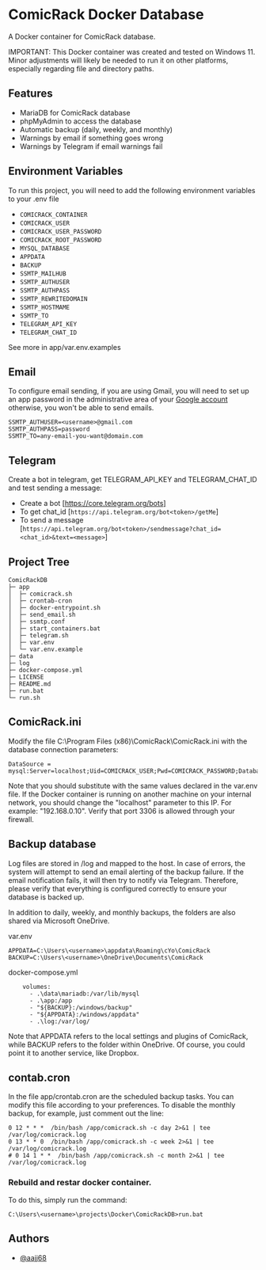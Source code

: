 
# ComicRack Docker Database

A Docker container for ComicRack database.

IMPORTANT: This Docker container was created and tested on Windows 11. Minor adjustments will likely be needed to run it on other platforms, especially regarding file and directory paths.

## Features

- MariaDB for ComicRack database
- phpMyAdmin to access the database
- Automatic backup (daily, weekly, and monthly)
- Warnings by email if something goes wrong
- Warnings by Telegram if email warnings fail

## Environment Variables

To run this project, you will need to add the following environment variables to your .env file

- `COMICRACK_CONTAINER`
- `COMICRACK_USER`
- `COMICRACK_USER_PASSWORD`
- `COMICRACK_ROOT_PASSWORD`
- `MYSQL_DATABASE`
- `APPDATA`
- `BACKUP`
- `SSMTP_MAILHUB`
- `SSMTP_AUTHUSER`
- `SSMTP_AUTHPASS`
- `SSMTP_REWRITEDOMAIN`
- `SSMTP_HOSTMAME`
- `SSMTP_TO`
- `TELEGRAM_API_KEY`
- `TELEGRAM_CHAT_ID`

See more in app/var.env.examples

## Email
To configure email sending, if you are using Gmail, you will need to set up an app password in the administrative area of your [Google account](https://myaccount.google.com/) otherwise, you won't be able to send emails.
```
SSMTP_AUTHUSER=<username>@gmail.com
SSMTP_AUTHPASS=password
SSMTP_TO=any-email-you-want@domain.com
```

## Telegram

Create a bot in telegram, get TELEGRAM_API_KEY and TELEGRAM_CHAT_ID and test sending a message:
- Create a bot [https://core.telegram.org/bots]
- To get chat_id [`https://api.telegram.org/bot<token>/getMe`]
- To send a message [`https://api.telegram.org/bot<token>/sendmessage?chat_id=<chat_id>&text=<message>`]

## Project Tree
```
ComicRackDB
├─ app
│  ├─ comicrack.sh
│  ├─ crontab-cron
│  ├─ docker-entrypoint.sh
│  ├─ send_email.sh
│  ├─ ssmtp.conf
│  ├─ start_containers.bat
│  ├─ telegram.sh
│  ├─ var.env
│  └─ var.env.example
├─ data
├─ log
├─ docker-compose.yml
├─ LICENSE
├─ README.md
├─ run.bat
└─ run.sh

```

## ComicRack.ini
Modify the file C:\Program Files (x86)\ComicRack\ComicRack.ini with the database connection parameters:

```
DataSource = mysql:Server=localhost;Uid=COMICRACK_USER;Pwd=COMICRACK_PASSWORD;Database=MYSQL_DATABASE
````
Note that you should substitute with the same values declared in the var.env file. If the Docker container is running on another machine on your internal network, you should change the "localhost" parameter to this IP. For example: "192.168.0.10". Verify that port 3306 is allowed through your firewall.

## Backup database
Log files are stored in /log and mapped to the host. In case of errors, the system will attempt to send an email alerting of the backup failure. If the email notification fails, it will then try to notify via Telegram. Therefore, please verify that everything is configured correctly to ensure your database is backed up.

In addition to daily, weekly, and monthly backups, the folders are also shared via Microsoft OneDrive.

var.env
```
APPDATA=C:\Users\<username>\appdata\Roaming\cYo\ComicRack
BACKUP=C:\Users\<username>\OneDrive\Documents\ComicRack
```
docker-compose.yml
```
    volumes:
      - .\data\mariadb:/var/lib/mysql
      - .\app:/app
      - "${BACKUP}:/windows/backup"
      - "${APPDATA}:/windows/appdata"
      - .\log:/var/log/
```
Note that APPDATA refers to the local settings and plugins of ComicRack, while BACKUP refers to the folder within OneDrive. Of course, you could point it to another service, like Dropbox.

## contab.cron
In the file app/crontab.cron are the scheduled backup tasks. You can modify this file according to your preferences. To disable the monthly backup, for example, just comment out the line:
```
0 12 * * *  /bin/bash /app/comicrack.sh -c day 2>&1 | tee /var/log/comicrack.log
0 13 * * 0  /bin/bash /app/comicrack.sh -c week 2>&1 | tee /var/log/comicrack.log
# 0 14 1 * *  /bin/bash /app/comicrack.sh -c month 2>&1 | tee /var/log/comicrack.log
```
### Rebuild and restar docker container.
To do this, simply run the command:
```
C:\Users\<username>\projects\Docker\ComicRackDB>run.bat
```

## Authors

- [@aajj68](https://github.com/aajj68)